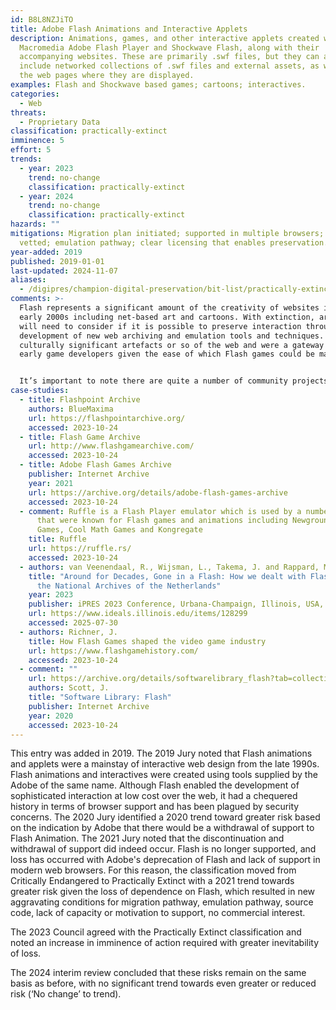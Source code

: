 ```yaml
---
id: B8L8NZJiTO
title: Adobe Flash Animations and Interactive Applets
description: Animations, games, and other interactive applets created with
  Macromedia Adobe Flash Player and Shockwave Flash, along with their
  accompanying websites. These are primarily .swf files, but they can also
  include networked collections of .swf files and external assets, as well as
  the web pages where they are displayed.
examples: Flash and Shockwave based games; cartoons; interactives.
categories:
  - Web
threats:
  - Proprietary Data
classification: practically-extinct
imminence: 5
effort: 5
trends:
  - year: 2023
    trend: no-change
    classification: practically-extinct
  - year: 2024
    trend: no-change
    classification: practically-extinct
hazards: ""
mitigations: Migration plan initiated; supported in multiple browsers; security
  vetted; emulation pathway; clear licensing that enables preservation.
year-added: 2019
published: 2019-01-01
last-updated: 2024-11-07
aliases:
  - /digipres/champion-digital-preservation/bit-list/practically-extinct/bitlist-adobe-flash-and-applets
comments: >-
  Flash represents a significant amount of the creativity of websites in the
  early 2000s including net-based art and cartoons. With extinction, archives
  will need to consider if it is possible to preserve interaction through the
  development of new web archiving and emulation tools and techniques. These are
  culturally significant artefacts or so of the web and were a gateway for many
  early game developers given the ease of which Flash games could be made.


  It’s important to note there are quite a number of community projects working on this, whilst the focus tends to be on Flash games there is still work around Flash animations. Projects like Flashpoint Archive do have their own workflows for getting the games/animations but have their own preservation issues. The survival of Flashpoint is reliant on a small group of people with the storage space entirely relying on one person maintaining it. Other Flash game archives exist as well, such as Flash Game Archives. The Internet Archive has a number of Flash game collections as well. There is also work being done around emulating Flash within web browsers through Ruffle which increases access to Flash games and animations.
case-studies:
  - title: Flashpoint Archive
    authors: BlueMaxima
    url: https://flashpointarchive.org/
    accessed: 2023-10-24
  - title: Flash Game Archive
    url: http://www.flashgamearchive.com/
    accessed: 2023-10-24
  - title: Adobe Flash Games Archive
    publisher: Internet Archive
    year: 2021
    url: https://archive.org/details/adobe-flash-games-archive
    accessed: 2023-10-24
  - comment: Ruffle is a Flash Player emulator which is used by a number of websites
      that were known for Flash games and animations including Newground, Armor
      Games, Cool Math Games and Kongregate
    title: Ruffle
    url: https://ruffle.rs/
    accessed: 2023-10-24
  - authors: van Veenendaal, R., Wijsman, L., Takema, J. and Rappard, M
    title: "Around for Decades, Gone in a Flash: How we dealt with Flash objects and
      the National Archives of the Netherlands"
    year: 2023
    publisher: iPRES 2023 Conference, Urbana-Champaign, Illinois, USA, 19–22 September
    url: https://www.ideals.illinois.edu/items/128299
    accessed: 2025-07-30
  - authors: Richner, J.
    title: How Flash Games shaped the video game industry
    url: https://www.flashgamehistory.com/
    accessed: 2023-10-24
  - comment: ""
    url: https://archive.org/details/softwarelibrary_flash?tab=collection
    authors: Scott, J.
    title: "Software Library: Flash"
    publisher: Internet Archive
    year: 2020
    accessed: 2023-10-24
---
```

This entry was added in 2019. The 2019 Jury noted that Flash animations and applets were a mainstay of interactive web design from the late 1990s. Flash animations and interactives were created using tools supplied by the Adobe of the same name. Although Flash enabled the development of sophisticated interaction at low cost over the web, it had a chequered history in terms of browser support and has been plagued by security concerns. The 2020 Jury identified a 2020 trend toward greater risk based on the indication by Adobe that there would be a withdrawal of support to Flash Animation. The 2021 Jury noted that the discontinuation and withdrawal of support did indeed occur. Flash is no longer supported, and loss has occurred with Adobe's deprecation of Flash and lack of support in modern web browsers. For this reason, the classification moved from Critically Endangered to Practically Extinct with a 2021 trend towards greater risk given the loss of dependence on Flash, which resulted in new aggravating conditions for migration pathway, emulation pathway, source code, lack of capacity or motivation to support, no commercial interest.

The 2023 Council agreed with the Practically Extinct classification and noted an increase in imminence of action required with greater inevitability of loss.

The 2024 interim review concluded that these risks remain on the same basis as before, with no significant trend towards even greater or reduced risk (‘No change’ to trend).

